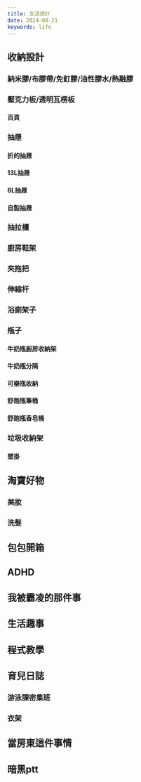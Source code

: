 ```yaml
---
title: 生活設計
date: 2024-08-21
keywords: life
---
```


## 收納設計

### 納米膠/布膠帶/免釘膠/油性膠水/熱融膠

### 壓克力板/透明瓦楞板

#### 百頁

### 抽屜

#### 折的抽屜

#### 13L抽屜

#### 8L抽屜

#### 自製抽屜

### 抽拉櫃

### 廚房鞋架

### 夾拖把

### 伸縮杆

### 浴廁架子

### 瓶子

#### 牛奶瓶廚房收納架

#### 牛奶瓶分隔

#### 可樂瓶收納

#### 舒跑瓶筆桶

#### 舒跑瓶香皂桶

### 垃圾收納架

#### 壁掛





## 淘寶好物

### 美妝

### 洗髮



## 包包開箱

## ADHD

## 我被霸凌的那件事

## 生活趣事

## 程式教學

## 育兒日誌

### 游泳課密集班

### 衣架

## 當房東這件事情

## 暗黑ptt